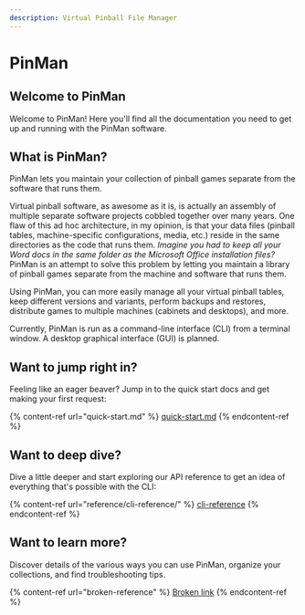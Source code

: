 ```yaml
---
description: Virtual Pinball File Manager
---
```


# PinMan

## Welcome to PinMan

Welcome to PinMan! Here you'll find all the documentation you need to get up and running with the PinMan software.

## What is PinMan?

PinMan lets you maintain your collection of pinball games separate from the software that runs them.

Virtual pinball software, as awesome as it is, is actually an assembly of multiple separate software projects cobbled together over many years. One flaw of this ad hoc architecture, in my opinion, is that your data files (pinball tables, machine-specific configurations, media, etc.) reside in the same directories as the code that runs them. _Imagine you had to keep all your Word docs in the same folder as the Microsoft Office installation files?_ PinMan is an attempt to solve this problem by letting you maintain a library of pinball games separate from the machine and software that runs them.

Using PinMan, you can more easily manage all your virtual pinball tables, keep different versions and variants, perform backups and restores, distribute games to multiple machines (cabinets and desktops), and more.

Currently, PinMan is run as a command-line interface (CLI) from a terminal window. A desktop graphical interface (GUI) is planned.

## Want to jump right in?

Feeling like an eager beaver? Jump in to the quick start docs and get making your first request:

{% content-ref url="quick-start.md" %}
[quick-start.md](quick-start.md)
{% endcontent-ref %}

## Want to deep dive?

Dive a little deeper and start exploring our API reference to get an idea of everything that's possible with the CLI:

{% content-ref url="reference/cli-reference/" %}
[cli-reference](reference/cli-reference/)
{% endcontent-ref %}

## Want to learn more?&#x20;

Discover details of the various ways you can use PinMan, organize your collections, and find troubleshooting tips.

{% content-ref url="broken-reference" %}
[Broken link](broken-reference)
{% endcontent-ref %}
